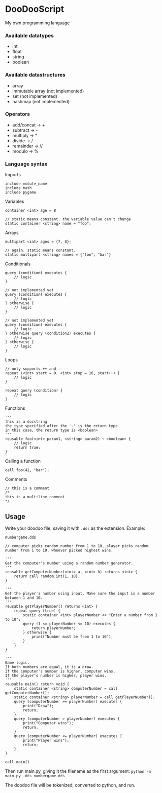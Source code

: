 # DooDooScript
My own programming language

### Available datatypes
- int
- float
- string
- boolean

### Available datastructures
- array
- immutable array (not implemented)
- set (not implemented)
- hashmap (not implemented)

### Operators
- add/concat -> +
- subtract -> -
- multiply -> *
- divide -> /
- remainder -> //
- modulo -> %

### Language syntax
Imports
```
include module_name
include math
include pygame
```
Variables
```
container <int> age = 8

// static means constant. the variable value can't change
static container <string> name = "foo";
```
Arrays
```
multipart <int> ages = {7, 8};

// again, static means constant.
static multipart <string> names = {"foo", "bar"}
```

Conditionals
```
query (condition) executes {
    // logic
}

// not implemented yet
query (condition) executes {
    // logic
} otherwise {
    // logic
}

// not implemented yet
query (condition) executes {
    // logic
} otherwise query (condition2) executes {
    // logic
} otherwise {
    // logic
}
```

Loops
```
// only supports ++ and --
repeat (<int> start = 0, <int> stop = 10, start++) {
    // logic
}

repeat query (condition) {
    // logic
}
```

Functions
```
'''
this is a docstring
the type specified after the '~' is the return type
in this case, the return type is <boolean>
'''
reusable foo(<int> param1, <string> param2) ~ <boolean> {
    // logic
    return true;
}
```

Calling a function
```
call foo(42, "bar");
```

Comments
```
// this is a comment
/*
this is a multiline comment
*/
```

## Usage
Write your doodoo file, saving it with `.dds` as the extension. Example:

`numbergame.dds`
```
// computer picks random number from 1 to 10, player picks random number from 1 to 10, whoever picked highest wins.

'''
Get the computer's number using a random number generator.
'''
reusable getComputerNumber(<int> a, <int> b) returns <int> {
    return call random.int(1, 10);
}

'''
Get the player's number using input. Make sure the input is a number between 1 and 10.
'''
reusable getPlayerNumber() returns <int> {
    repeat query (true) {
        static container <int> playerNumber << "Enter a number from 1 to 10";
        query (1 <= playerNumber <= 10) executes {
            return playerNumber;
        } otherwise {
            print("Number must be from 1 to 10");
        }
    }
}

'''
Game logic.
If both numbers are equal, it is a draw.
If the computer's number is higher, computer wins.
If the player's number is higher, player wins.
'''
reusable main() return void {
    static container <string> computerNumber = call getComputerNumber();
    static container <string> playerNumber = call getPlayerNumber();
    query (computerNumber == playerNumber) executes {
        print("Draw");
        return;
    }
    query (computerNumber > playerNumber) executes {
        print("Computer wins");
        return;
    }
    query (computerNumber <= playerNumber) executes {
        print("Player wins");
        return;
    }
}

call main()
```

Then run main.py, giving it the filename as the first argument:
`python -m main.py -dds numbergame.dds`

The doodoo file will be tokenized, converted to python, and run.